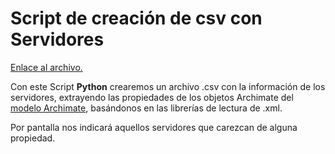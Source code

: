 # Script de creación de csv con Servidores

[Enlace al archivo.](https://github.com/alu0100885453/Desarrollos-Practicas-STIC/blob/master/Scripts%20Python/script_generacion_csv_servidores.py)

Con este Script **Python** crearemos un archivo .csv con la información de los servidores, extrayendo las propiedades de los objetos Archimate del [modelo Archimate](https://github.com/alu0100888041/Archimate), basándonos en las librerías de lectura de .xml.

Por pantalla nos indicará aquellos servidores que carezcan de alguna propiedad. 

